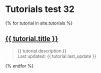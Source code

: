 ---
---
# Tutorials test 32

{% for tutorial in site.tutorials %}
  <div><h2><a href="{{ tutorial.url }}">{{ tutorial.title }}</a></h2></div>
  <blockquote>
    <div>{{ tutorial.description }}</div>
    <div>Last updated: {{ tutorial.last_update }}</div>
  </blockquote>
{% endfor %}
